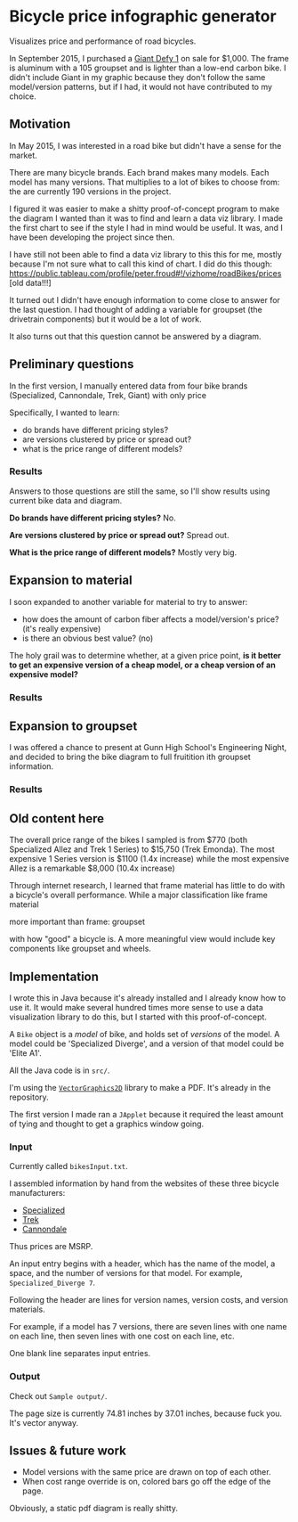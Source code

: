 # Bicycle price infographic generator

Visualizes price and performance of road bicycles.

In September 2015, I purchased a [Giant Defy 1](http://www.giant-bicycles.com/en-us/bikes/model/defy.1/18733/76108/) on sale for $1,000. The frame is aluminum with a 105 groupset and is lighter than a low-end carbon bike. I didn't include Giant in my graphic because they don't follow the same model/version patterns, but if I had, it would not have contributed to my choice.

## Motivation

In May 2015, I was interested in a road bike but didn't have a sense for the market. 

There are many bicycle brands. Each brand makes many models. Each model has many versions.  That multiplies to a lot of bikes to choose from: the are currently 190 versions in the project.

I figured it was easier to make a shitty proof-of-concept program to make the diagram I wanted than it was to find and learn a data viz library. I made the first chart to see if the style I had in mind would be useful. It was, and I have been developing the project since then.

I have still not been able to find a data viz library to this this for me, mostly because I'm not sure what to call this kind of chart. I did do this though: https://public.tableau.com/profile/peter.froud#!/vizhome/roadBikes/prices [old data!!!]

It turned out I didn't have enough information to come close to answer for the last question. I had thought of adding a variable for groupset (the drivetrain components) but it would be a lot of work.

It also turns out that this question cannot be answered by a diagram.

## Preliminary questions

In the first version, I manually entered data from four bike brands (Specialized, Cannondale, Trek, Giant) with only price

Specifically, I wanted to learn:

* do brands have different pricing styles?
* are versions clustered by price or spread out?
* what is the price range of different models?

### Results

Answers to those questions are still the same, so I'll show results using current bike data and diagram.

**Do brands have different pricing styles?**
No.

**Are versions clustered by price or spread out?**
Spread out.

**What is the price range of different models?**
Mostly very big.


## Expansion to material

I soon expanded to another variable for material to try to answer:

- how does the amount of carbon fiber affects a model/version's price? (it's really expensive)
- is there an obvious best value? (no)

The holy grail was to determine whether, at a given price point, **is it better to get an expensive version of a cheap model, or a cheap version of an expensive model?**

### Results




## Expansion to groupset

I was offered a chance to present at Gunn High School's Engineering Night, and decided to bring the bike diagram to full fruitition ith groupset information. 


### Results

## Old content here

The overall price range of the bikes I sampled is from $770 (both Specialized Allez and Trek 1 Series) to $15,750 (Trek Emonda). The most expensive 1 Series version is $1100 (1.4x increase) while the most expensive Allez is a remarkable $8,000 (10.4x increase)


Through internet research, I learned that frame material has little to do with a bicycle's overall performance. While a major classification like frame material 

more important than frame: groupset

 with how "good" a bicycle is. A more meaningful view would include key components like groupset and wheels.

## Implementation

I wrote this in Java because it's already installed and I already know how to use it.
It would make several hundred times more sense to use a data visualization library to do this,
but I started with this proof-of-concept.  

A `Bike` object is a *model* of bike, and holds set of *versions* of the model. A model could be 'Specialized Diverge', and a version of that model could be 'Elite A1'.


All the Java code is in `src/`.


I'm using the [`VectorGraphics2D`](http://trac.erichseifert.de/vectorgraphics2d/) library to make a PDF. It's already in the repository.
 
The first version I made ran a `JApplet` because it required the least amount of tying and thought to get a graphics window going.

### Input

Currently called `bikesInput.txt`.

I assembled information by hand from the websites of these three bicycle manufacturers:

- [Specialized](http://www.specialized.com/us/en/home/)
- [Trek](http://www.trekbikes.com/us/en/)
- [Cannondale](http://www.cannondale.com/)

Thus prices are MSRP.

An input entry begins with a header, which has the name of the model, a space, and the number of versions for that model. For example, `Specialized_Diverge 7`.

Following the header are lines for version names, version costs, and version materials.

For example, if a model has 7 versions, there are seven lines with one name on each line, then seven lines with one cost on each line, etc.

One blank line separates input entries.


### Output

Check out `Sample output/`.

The page size is currently 74.81 inches by 37.01 inches, because fuck you. It's vector anyway.


## Issues & future work
- Model versions with the same price are drawn on top of each other.
- When cost range override is on, colored bars go off the edge of the page.

Obviously, a static pdf diagram is really shitty.
